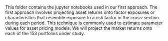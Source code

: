 This folder contains the jupyter notebooks used in our first approach. The first approach involves projecting asset returns onto factor exposures or
characteristics that resemble exposure to a risk factor in the cross-section during each period. This technique
is commonly used to estimate parameter values for asset pricing models. We will project the market returns
onto each of the 153 portfolios under study.
